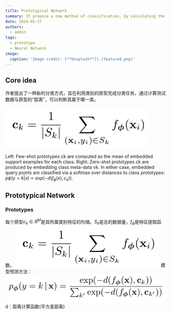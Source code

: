 ```yaml
---
title: Prototypical Network
summary: It propose a new method of classification, by calculating the distance between instance and prototype.
date: 2024-05-27
authors:
  - admin
tags:
  - prototype
  - Neural Network
image:
  caption: 'Image credit: [**Unsplash**](./featured.png)'
---
```


## Core idea

作者提出了一种新的分类方式，旨在利用类别的原型完成分类任务。通过计算测试数据与原型的“距离”，可以判断其属于哪一类。

![Alt text](image.png)

Left: Few-shot prototypes ck are computed as the mean of embedded support examples for each class. Right: Zero-shot prototypes ck are produced by embedding class meta-data vk. In either case, embedded query points are classified via a softmax over distances to class prototypes: $p\phi(y = k|x) ∝ exp(−d(f_{\phi}(x), c_k))$.

## Prototypical Network

### Prototypes

每个原型$c_k \in R^M$是其所属类别特征的均值。$S_k$是总的数据量，$f_{\phi}$是特征提取函数。
![Alt text](image.png)
模型预测方法：
![Alt text](image-1.png)
d：距离计算函数(平方差距离)
